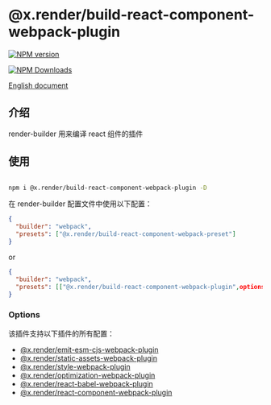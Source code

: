 # @x.render/build-react-component-webpack-plugin

<p>
<a href="https://www.npmjs.com/package/@x.render/build-react-component-webpack-plugin" target="__blank"><img src="https://img.shields.io/npm/v/@x.render/build-react-component-webpack-plugin" alt="NPM version" /></a>

<a href="https://www.npmjs.com/package/@x.render/build-react-component-webpack-plugin" target="__blank"><img src="https://img.shields.io/npm/dm/%40x.render%2Fbuild-react-component-webpack-plugin" alt="NPM Downloads" /></a>

</p>

[English document](./README.md)

## 介绍

render-builder 用来编译 react 组件的插件

## 使用

```bash

npm i @x.render/build-react-component-webpack-plugin -D
```

在 render-builder 配置文件中使用以下配置：

```json
{
  "builder": "webpack",
  "presets": ["@x.render/build-react-component-webpack-preset"]
}
```

or

```json
{
  "builder": "webpack",
  "presets": [["@x.render/build-react-component-webpack-plugin",options]]
}
```

### Options

该插件支持以下插件的所有配置：

- [@x.render/emit-esm-cjs-webpack-plugin](https://github.com/render-x/render-webpack-config/blob/master/packages/emit-esm-cjs-webpack-plugin/README.md)
- [@x.render/static-assets-webpack-plugin](https://github.com/render-x/render-webpack-config/blob/master/packages/static-assets-webpack-plugin/README.md)
- [@x.render/style-webpack-plugin](https://github.com/render-x/render-webpack-config/blob/master/packages/style-webpack-plugin/README.md)
- [@x.render/optimization-webpack-plugin](https://github.com/render-x/render-webpack-config/blob/master/packages/optimization-webpack-plugin/README.md)
- [@x.render/react-babel-webpack-plugin](https://github.com/render-x/render-webpack-config/blob/master/packages/react-babel-webpack-plugin/README.md)
- [@x.render/react-component-webpack-plugin](https://github.com/render-x/render-webpack-config/blob/master/packages/react-component-webpack-plugin/README.md)
